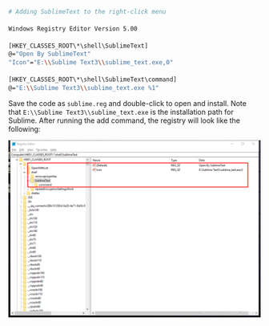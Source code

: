 ```bash
# Adding SublimeText to the right-click menu

Windows Registry Editor Version 5.00

[HKEY_CLASSES_ROOT\*\shell\SublimeText]
@="Open By SublimeText"
"Icon"="E:\\Sublime Text3\\sublime_text.exe,0"

[HKEY_CLASSES_ROOT\*\shell\SublimeText\command]
@="E:\\Sublime Text3\\sublime_text.exe %1"
```

Save the code as `sublime.reg` and double-click to open and install. Note that `E:\\Sublime Text3\\sublime_text.exe` is the installation path for Sublime. After running the add command, the registry will look like the following:

![](screenshots/2023-04-14-18-56-36.png)
